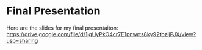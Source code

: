 # Final Presentation

Here are the slides for my final presentaiton: https://drive.google.com/file/d/1jqUyPkO4cr7E1pnwrts8ky92tbzljPJX/view?usp=sharing
